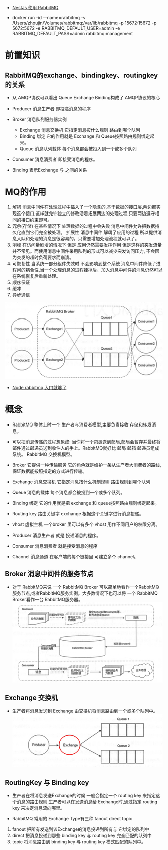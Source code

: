 * [NestJs 使用 RabbitMQ](https://www.cnblogs.com/makalochen/p/17382858.html)

* docker run -id --name=rabbitmq -v /Users/zhoujin/Volumes/rabbitmq:/var/lib/rabbitmq -p 15672:15672 -p 5672:5672 -e RABBITMQ_DEFAULT_USER=admin -e RABBITMQ_DEFAULT_PASS=admin rabbitmq:management

# 前置知识
## RabbitMQ的exchange、bindingkey、routingkey的关系
 * 从 AMQP协议可以看出 Queue Exchange Binding构成了 AMQP协议的核心
 * Producer 消息生产者 即投递消息的程序
 * Broker 消息队列服务器实例
    *  Exchange 消息交换机 它指定消息按什么规则  路由到哪个队列
    *  Binding 绑定 它的作用就是 Exchange 和 Queue按照路由规则绑定起来。
    * Queue 消息队列载体 每个消息都会被投入到一个或多个队列
 * Consumer 消息消费者 即接受消息的程序。   

 * Binding 表示Exchange 与 之间的关系

# MQ的作用
1. 解耦 消息中间件在处理过程中插入了一个隐含的,基于数据的接口层,两边都实现这个接口,这样就允许独立的修改活着拓展两边的处理过程,只要两边遵守相同的接口约束即可。
2.  冗余(存储) 在某些情况下 处理数据的过程中会失败 消息中间件允许把数据持久化直到它们完全被处理。 扩展性 消息中间件 解耦了应用的过程 所以提供消息入队和处理的消息是很容易的，只需要增加处理流程就可以了。
3.  削峰 在访问量剧增的情况下 但是 应用仍然需要发挥作用 但是这样的突发流量并不常见。而使用消息中间件采用队列的形式可以减少突发访问压力, 不会因为突发的超时负荷要求而崩溃。
4. 可恢复性 当系统一部分组件失效时 不会影响到整个系统 消息中间件降低了进程间的耦合性,当一个处理消息的进程挂掉后，加入消息中间件的消息仍然可以在系统恢复后重新处理。
5. 顺序保证 
6. 缓冲
7. 异步通信


 ![RabbitMQ](./RabbitMQ.png)


* [Node rabbitmq 入门就够了](https://blog.csdn.net/zhenghhgz/article/details/109300897)

 # 概念
 * RabbitMQ 整体上时一个 生产者与消费者模型,主要负责接收 存储和转发消息。
 * 可以把消息传递的过程想象成: 当你将一个包裹送到邮局,邮局会暂存并最终将邮件通过邮递员送到收件人的手上。RabbitMQ就好比 邮局 邮箱 邮递员组成系统。 RabbitMQ 交换机模型。

 * Broker 它提供一种传输服务 它的角色就是维护一条从生产者大消费者的路线,保证数据能按照指定的方式进行传输。
 * Exchange 消息交换机 它指定消息按什么机制规则 路由规则到哪个队列
 * Queue 消息的载体 每个消息都会被投到一个或多个队列。
 * Binding 绑定 它的作用就是把 exchange 和 queue按照路由规则绑定起来。
 * Routing key 路由关键字 exchange 根据这个关键字进行消息投递。
 * vhost 虚拟主机 一个broker 里可以有多个 vhost 用作不同用户的权限分离。
 * Producer 消息生产者 就是 投递消息的程序。
 * Consumer 消息消费者 就是接受消息的程序
 * Channel 消息通道 在客户端的每个链接里 可建立多个 channel。

 ## Broker 消息中间件的服务节点
 * 对于 RabbitMQ来说 一个 RabbitMQ Broker 可以简单地看作一个RabbitMQ服务节点,或者RabbitMQ服务实例。大多数情况下也可以将 一个 RabbitMQ Broker看作一台 RabbitMQ服务器。
 ![RabbitMQ Broker](./Broker.png)

 ## Exchange 交换机
 * 生产者将消息发送到 Exchange 由交换机将消息路由到一个或多个队列中。
 ![RabbitMQ Exchange](./RabbitMQ%20Exchange.png)

 ## RoutingKey 与 Binding key

 * 生产者在将消息发送Exchange的时候 一般会指定一个 routing key 来指定这个消息的路由规则,生产者可以在发送消息给 Exchange时,通过指定 routing key 来决定消息流向哪里。

 * RabbitMQ 常用的 Exchange Type有三种 fanout direct topic

 1. fanout 把所有发送到该Exchange的消息投递到所有与 它绑定的队列中
 2. direct 把消息投递到那些 binding key 与 routing key 完全匹配的队列中
 3. topic 将消息路由到 binding key 与 routing key 模式匹配的队列中。